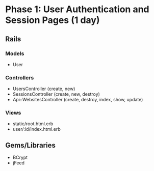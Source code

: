 # Phase 1: User Authentication and Session Pages (1 day)

## Rails
### Models
* User


### Controllers
* UsersController (create, new)
* SessionsController (create, new, destroy)
* Api::WebsitesController (create, destroy, index, show, update)

### Views
* static/root.html.erb
* user/:id/index.html.erb

## Gems/Libraries
* BCrypt
* jFeed
